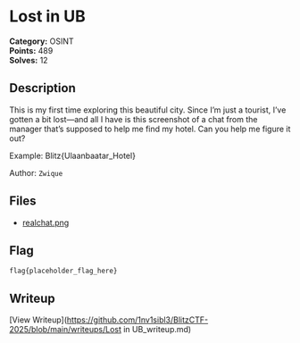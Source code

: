 # Lost in UB

**Category:** OSINT  
**Points:** 489  
**Solves:** 12  

## Description

This is my first time exploring this beautiful city. Since I’m just a tourist, I’ve gotten a bit lost—and all I have is this screenshot of a chat from the manager that’s supposed to help me find my hotel. Can you help me figure it out?

Example: Blitz{Ulaanbaatar_Hotel}

Author: `Zwique`

## Files

- [realchat.png](https://github.com/1nv1sibl3/BlitzCTF-2025/blob/main/files/9e26f2c7e784df0a4e72efc7cf3b2860/realchat.png)

## Flag

```
flag{placeholder_flag_here}
```

## Writeup

[View Writeup](https://github.com/1nv1sibl3/BlitzCTF-2025/blob/main/writeups/Lost in UB_writeup.md)
